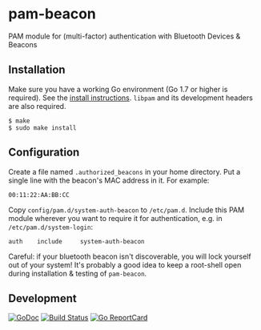 # pam-beacon

PAM module for (multi-factor) authentication with Bluetooth Devices & Beacons

## Installation

Make sure you have a working Go environment (Go 1.7 or higher is required).
See the [install instructions](http://golang.org/doc/install.html).
`libpam` and its development headers are also required.

```
$ make
$ sudo make install
```

## Configuration

Create a file named `.authorized_beacons` in your home directory. Put a single
line with the beacon's MAC address in it. For example:

```
00:11:22:AA:BB:CC
```

Copy `config/pam.d/system-auth-beacon` to `/etc/pam.d`. Include this PAM module
wherever you want to require it for authentication, e.g. in
`/etc/pam.d/system-login`:

```
auth    include     system-auth-beacon
```

Careful: if your bluetooth beacon isn't discoverable, you will lock yourself out
of your system! It's probably a good idea to keep a root-shell open during
installation & testing of `pam-beacon`.

## Development

[![GoDoc](https://godoc.org/github.com/golang/gddo?status.svg)](https://godoc.org/github.com/muesli/pam-beacon)
[![Build Status](https://travis-ci.org/muesli/pam-beacon.svg?branch=master)](https://travis-ci.org/muesli/pam-beacon)
[![Go ReportCard](http://goreportcard.com/badge/muesli/pam-beacon)](http://goreportcard.com/report/muesli/pam-beacon)
